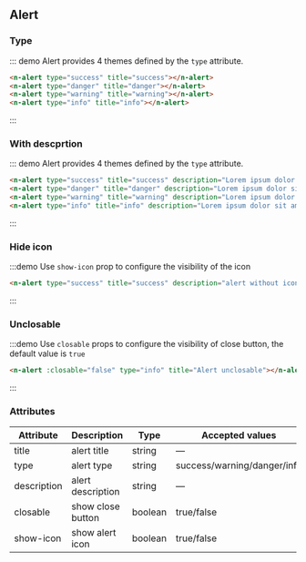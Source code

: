 ## Alert

### Type

::: demo Alert provides 4 themes defined by the `type` attribute.

```html
<n-alert type="success" title="success"></n-alert>
<n-alert type="danger" title="danger"></n-alert>
<n-alert type="warning" title="warning"></n-alert>
<n-alert type="info" title="info"></n-alert>
```
:::

### With descprtion

::: demo Alert provides 4 themes defined by the `type` attribute.

```html
<n-alert type="success" title="success" description="Lorem ipsum dolor sit amet, consectetur."></n-alert>
<n-alert type="danger" title="danger" description="Lorem ipsum dolor sit amet, consectetur."></n-alert>
<n-alert type="warning" title="warning" description="Lorem ipsum dolor sit amet, consectetur."></n-alert>
<n-alert type="info" title="info" description="Lorem ipsum dolor sit amet, consectetur."></n-alert>
```
:::

### Hide icon

:::demo Use `show-icon` prop to configure the visibility of the icon

```html
<n-alert type="success" title="success" description="alert without icon" :show-icon="false"> </n-alert>
```
:::

### Unclosable

:::demo Use `closable` props to configure the visibility of close button, the default value is `true`
```html
<n-alert :closable="false" type="info" title="Alert unclosable"></n-alert>
```
:::


### Attributes
| Attribute      | Description    | Type      | Accepted values       | Default   |
|---------- |-------- |---------- |--------------------  |----- |
| title     | alert title   | string  |        —       |    —     |
| type     | alert type   | string    | success/warning/danger/info |     info    |
| description     | alert description  | string    | — | —   |
| closable     | show close button | boolean    | true/false | true   |
| show-icon  | show alert icon    | boolean   | true/false  | true   |
